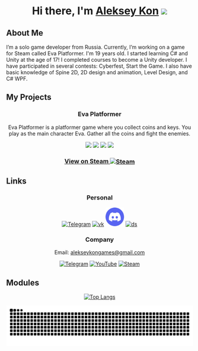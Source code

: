 <h1 align="center">Hi there, I'm <a href="https://aleksey-kon-games.fsky.io/#team" target="_blank">Aleksey Kon</a> 
<img src="https://github.com/blackcater/blackcater/raw/main/images/Hi.gif" height="32"/></h1>

<h2>About Me</h2>
<p>I’m a solo game developer from Russia. Currently, I’m working on a game for Steam called Eva Platformer. I'm 19 years old. I started learning C# and Unity at the age of 17! I completed courses to become a Unity developer. I have participated in several contests: Cyberfest, Start the Game. I also have basic knowledge of Spine 2D, 2D design and animation, Level Design, and C# WPF.</p>

<h2>My Projects</h2>
<h3 align="center">Eva Platformer</h3>
<p align="center" text-align="center">Eva Platformer is a platformer game where you collect coins and keys. You play as the main character Eva. Gather all the coins and fight the enemies. </p>

<!-- <img src="https://github.com/Aleksey-Kon/Aleksey-Kon/blob/main/evademo1.gif" height="150"></img> -->
<div display="flex" align="center">
    <img src="https://aleksey-kon-games.fsky.io/images/eva/eva2.jpg" height="210"></img>
    <img src="https://aleksey-kon-games.fsky.io/images/eva/eva1.jpg" height="210"></img>
    <img src="https://aleksey-kon-games.fsky.io/images/eva/eva5.jpg" height="210"></img>
    <img src="https://aleksey-kon-games.fsky.io/images/eva/eva3.jpg" height="210"></img>
</div>

<h3 align="center"> <a align="center" href="https://store.steampowered.com/app/3176450/Eva_Platformer">View on Steam
    <img height="50" align="center" src="https://aleksey-kon-games.fsky.io/images/steam.png" alt="Steam"></img></a>
</h3>


<h2>Links</h2>
<div align="center">
    <h3>Personal</h3>
    <a href="https://t.me/aleksey_kon" target="_blank"><img height="50" src="https://aleksey-kon-games.fsky.io/images/tg.png" alt="Telegram"></a>
    <a href="https://vk.com/aleksey_kon"><img height="50" src="https://aleksey-kon-games.fsky.io/images/vk.png" alt="vk"></a>
    <a href="https://discordapp.com/users/713046968187748414"><img height="50" src="/images/ds.png" alt="ds"></a>
    <a href="https://disk.yandex.ru/d/NhHPgHilya7cZg"><img height="50" src="https://aleksey-kon-games.fsky.io/images/portfolio.png" alt="ds"></a>
    <h3>Company</h3>
    <p>Email: <a href="mailto:alekseykongames@gmail.com">alekseykongames@gmail.com</a></p>
    <div>
            <a href="https://t.me/Aleksey_Kon_Games" target="_blank"><img height="50" src="https://aleksey-kon-games.fsky.io/images/tg.png" alt="Telegram"></a>
            <a href="https://www.youtube.com/@AlekseyKonGames" target="_blank"><img height="50" src="https://aleksey-kon-games.fsky.io/images/youtube.png" alt="YouTube"></a>
            <a href="https://store.steampowered.com/developer/Aleksey_Kon_Games" target="_blank"><img height="50" src="https://aleksey-kon-games.fsky.io/images/steam.png" alt="Steam"></a>
        </div>
</div>



<h2>Modules</h2>
<div display="flex" align="center">

[![Top Langs](https://github-readme-stats.vercel.app/api/top-langs/?username=aleksey-kon&layout=pie)](https://github.com/Aleksey-Kon)

</div>

<picture align="center">
  <source media="(prefers-color-scheme: dark)" srcset="https://github.com/Aleksey-Kon/Aleksey-Kon/blob/output/github-contribution-grid-snake-dark.svg" />
  <source media="(prefers-color-scheme: light)" srcset="https://github.com/Aleksey-Kon/Aleksey-Kon/blob/output/github-contribution-grid-snake.svg" />
  <img alt="github-snake" src="https://github.com/Aleksey-Kon/Aleksey-Kon/blob/output/github-contribution-grid-snake.svg" />
</picture>
